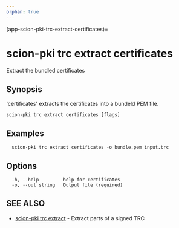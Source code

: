 ```yaml
---
orphan: true
---
```


(app-scion-pki-trc-extract-certificates)=

# scion-pki trc extract certificates

Extract the bundled certificates
## Synopsis

'certificates' extracts the certificates into a bundeld PEM file.

```
scion-pki trc extract certificates [flags]
```
## Examples

```
  scion-pki trc extract certificates -o bundle.pem input.trc
```
## Options

```
  -h, --help         help for certificates
  -o, --out string   Output file (required)
```
## SEE ALSO

* [scion-pki trc extract](scion-pki_trc_extract.md)	 - Extract parts of a signed TRC

